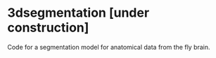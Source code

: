 # 3dsegmentation [under construction]

Code for a segmentation model for anatomical data from the fly brain.
